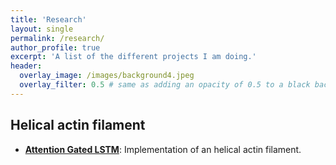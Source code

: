 ```yaml
---
title: 'Research'
layout: single
permalink: /research/
author_profile: true
excerpt: 'A list of the different projects I am doing.'
header:
  overlay_image: /images/background4.jpeg
  overlay_filter: 0.5 # same as adding an opacity of 0.5 to a black background
---
```


## Helical actin filament

- [**Attention Gated LSTM**](https://www.ijm.fr/): Implementation of an helical actin filament.



